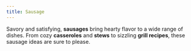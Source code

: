 ```yaml
---
title: Sausage
---
```


Savory and satisfying, **sausages** bring hearty flavor to a wide range of dishes. From cozy **casseroles** and **stews** to sizzling **grill recipes**, these sausage ideas are sure to please.
